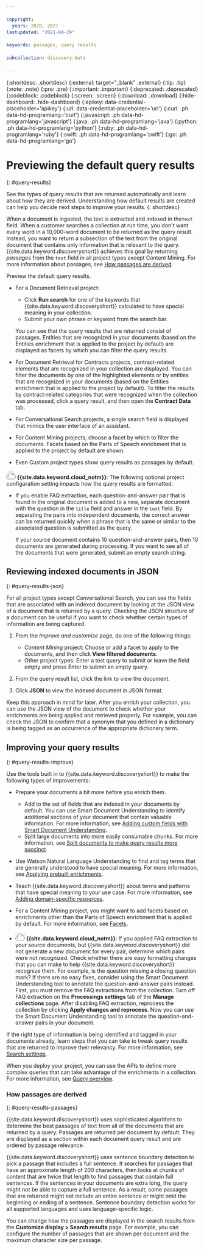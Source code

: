 ```yaml
---

copyright:
  years: 2020, 2021
lastupdated: "2021-04-29"

keywords: passages, query results

subcollection: discovery-data

---
```


{:shortdesc: .shortdesc}
{:external: target="_blank" .external}
{:tip: .tip}
{:note: .note}
{:pre: .pre}
{:important: .important}
{:deprecated: .deprecated}
{:codeblock: .codeblock}
{:screen: .screen}
{:download: .download}
{:hide-dashboard: .hide-dashboard}
{:apikey: data-credential-placeholder='apikey'} 
{:url: data-credential-placeholder='url'}
{:curl: .ph data-hd-programlang='curl'}
{:javascript: .ph data-hd-programlang='javascript'}
{:java: .ph data-hd-programlang='java'}
{:python: .ph data-hd-programlang='python'}
{:ruby: .ph data-hd-programlang='ruby'}
{:swift: .ph data-hd-programlang='swift'}
{:go: .ph data-hd-programlang='go'}

# Previewing the default query results
{: #query-results}

See the types of query results that are returned automatically and learn about how they are derived. Understanding how default results are created can help you decide next steps to improve your results.
{: shortdesc}

When a document is ingested, the text is extracted and indexed in the`text` field. When a customer searches a collection at run time, you don't want every word in a 10,000-word document to be returned as the query result. Instead, you want to return a subsection of the text from the original document that contains only information that is relevant to the query. {{site.data.keyword.discoveryshort}} achieves this goal by returning *passages* from the `text` field in all project types except Content Mining. For more information about passages, see [How passages are derived](#query-results-passages).

Preview the default query results.

- For a Document Retrieval project:

  - Click **Run search** for one of the keywords that {{site.data.keyword.discoveryshort}} calculated to have special meaning in your collection.
  - Submit your own phrase or keyword from the search bar.

  You can see that the query results that are returned consist of passages. Entities that are recognized in your documents (based on the Entities enrichment that is applied to the project by default) are displayed as facets by which you can filter the query results.

- For Document Retrieval for Contracts projects, contract-related elements that are recognized in your collection are displayed. You can filter the documents by one of the highlighted elements or by entities that are recognized in your documents (based on the Entities enrichment that is applied to the project by default). To filter the results by contract-related categories that were recognized when the collection was processed, click a query result, and then open the **Contract Data** tab.
- For Conversational Search projects, a single search field is displayed that mimics the user interface of an assistant.
- For Content Mining projects, choose a facet by which to filter the documents. Facets based on the Parts of Speech enrichment that is applied to the project by default are shown.
- Even Custom project types show query results as passages by default.

![IBM Cloud only](images/ibm-cloud.png) **{{site.data.keyword.cloud_notm}}**: The following optional project configuration setting impacts how the query results are formatted:

- If you enable FAQ extraction, each question-and-answer pair that is found in the original document is added to a new, separate document with the question in the `title` field and answer in the `text` field. By separating the pairs into independent documents, the correct answer can be returned quickly when a phrase that is the same or similar to the associated question is submitted as the query. 

  If your source document contains 10 question-and-answer pairs, then 10 documents are generated during processing. If you want to see all of the documents that were generated, submit an empty search string.

## Reviewing indexed documents in JSON
{: #query-results-json}

For all project types except Conversational Search, you can see the fields that are associated with an indexed document by looking at the JSON view of a document that is returned by a query. Checking the JSON structure of a document can be useful if you want to check whether certain types of information are being captured.

1.  From the *Improve and customize* page, do one of the following things:

    - *Content Mining* project: Choose or add a facet to apply to the documents, and then click **View filtered documents**.
    - Other project types: Enter a test query to submit or leave the field empty and press Enter to submit an empty query.
1.  From the query result list, click the link to view the document.
1.  Click **JSON** to view the indexed document in JSON format.

Keep this approach in mind for later. After you enrich your collection, you can use the JSON view of the document to check whether your enrichments are being applied and retrieved properly. For example, you can check the JSON to confirm that a synonym that you defined in a dictionary is being tagged as an occurrence of the appropriate dictionary term.

## Improving your query results
{: #query-results-improve}

Use the tools built in to {{site.data.keyword.discoveryshort}} to make the following types of improvements:

- Prepare your documents a bit more before you enrich them. 

  - Add to the set of fields that are indexed in your documents by default. You can use Smart Document Understanding to identify additional sections of your document that contain valuable information. For more information, see [Adding custom fields with Smart Document Understanding](/docs/discovery-data?topic=discovery-data-configuring-fields). 
  - Split large documents into more easily consumable chunks. For more information, see [Split documents to make query results more succinct](/docs/discovery-data?topic=discovery-data-split-documents).
- Use Watson Natural Language Understanding to find and tag terms that are generally understood to have special meaning. For more information, see [Applying prebuilt enrichments](/docs/discovery-data?topic=discovery-data-nlu).
- Teach {{site.data.keyword.discoveryshort}} about terms and patterns that have special meaning to your use case. For more information, see [Adding domain-specific resources](/docs/discovery-data?topic=discovery-data-domain).
- For a Content Mining project, you might want to add facets based on enrichments other than the Parts of Speech enrichment that is applied by default. For more information, see [Facets](/docs/discovery-data?topic=discovery-data-facets).
- ![IBM Cloud only](images/ibm-cloud.png) **{{site.data.keyword.cloud_notm}}**: If you applied FAQ extraction to your source documents, but {{site.data.keyword.discoveryshort}} did not generate a new document for every pair, determine which pairs were not recognized. Check whether there are easy formatting changes that you can make to help {{site.data.keyword.discoveryshort}} recognize them. For example, is the question missing a closing question mark? If there are no easy fixes, consider using the Smart Document Understanding tool to annotate the question-and-answer pairs instead. First, you must remove the FAQ extractions from the collection. Turn off FAQ extraction on the **Processings settings** tab of the **Manage collections** page. After disabling FAQ extraction, reprocess the collection by clicking **Apply changes and reprocess**. Now you can use the Smart Document Understanding tool to annotate the question-and-answer pairs in your document.

If the right type of information is being identified and tagged in your documents already, learn steps that you can take to tweak query results that are returned to improve their relevancy. For more information, see [Search settings](/docs/discovery-data?topic=discovery-data-search-settings).

When you deploy your project, you can use the APIs to define more complex queries that can take advantage of the enrichments in a collection. For more information, see [Query overview](/docs/discovery-data?topic=discovery-data-query-concepts).

### How passages are derived
{: #query-results-passages}

{{site.data.keyword.discoveryshort}} uses sophisticated algorithms to determine the best passages of text from all of the documents that are returned by a query. Passages are returned per document by default. They are displayed as a section within each document query result and are ordered by passage relevance.

{{site.data.keyword.discoveryshort}} uses sentence boundary detection to pick a passage that includes a full sentence. It searches for passages that have an approximate length of 200 characters, then looks at chunks of content that are twice that length to find passages that contain full sentences. If the sentences in your documents are extra long, the query might not be able to capture a full sentence. As a result, some passages that are returned might not include an entire sentence or might omit the beginning or ending of a sentence. Sentence boundary detection works for all supported languages and uses language-specific logic.

You can change how the passages are displayed in the search results from the **Customize display > Search results** page. For example, you can configure the number of passages that are shown per document and the maximum character size per passage.
